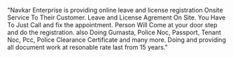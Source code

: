 "Navkar Enterprise is providing online leave and license registration Onsite Service To Their Customer. Leave and License Agrement On Site. You Have To Just Call and fix the appointment. Person Will Come at your door step and do the registration. also Doing Gumasta, Police Noc, Passport, Tenant Noc, Pcc, Police Clearance Certificate and many more. Doing and providing all document work at resonable rate last from 15 years."
